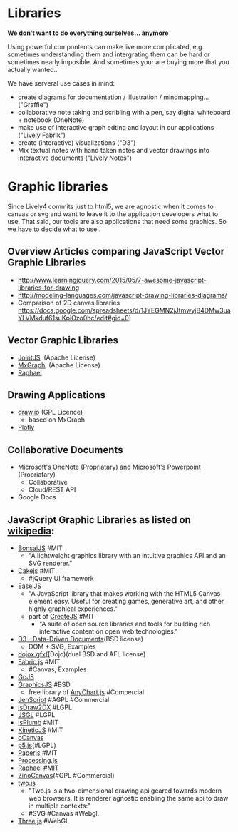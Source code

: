 # Libraries 

__We don't want to do everything ourselves... anymore__

Using powerful compontents can make live more complicated, e.g. sometimes understanding them and intergrating them can be hard or sometimes nearly imposible. And sometimes your are buying more that you actually wanted..

We have serveral use cases in mind:

- create diagrams for documentation / illustration / mindmapping... ("Graffle")
- collaborative note taking and scribling with a pen, say digital whiteboard + notebook (OneNote)
- make use of interactive graph edting and layout in our applications ("Lively Fabrik")
- create (interactive) visualizations ("D3")
- Mix textual notes with hand taken notes and vector drawings into interactive documents ("Lively Notes")

# Graphic libraries

Since Lively4 commits just to html5, we are agnostic when it comes to canvas or svg and want to leave it to the application developers what to use. That said, our tools are also applications that need some graphics. So we have to decide what to use..

## Overview Articles comparing JavaScript Vector Graphic Libraries

- http://www.learningjquery.com/2015/05/7-awesome-javascript-libraries-for-drawing
- http://modeling-languages.com/javascript-drawing-libraries-diagrams/
- Comparison of 2D canvas libraries https://docs.google.com/spreadsheets/d/1JYEGMN2jJtmwyjB4DMw3uaYLVMkduf61suKpiOzo0hc/edit#gid=0)


## Vector Graphic Libraries

- [JointJS](https://github.com/clientIO/joint), (Apache License) 
- [MxGraph](https://github.com/jgraph/mxgraph), (Apache License)
- [Raphael](https://github.com/DmitryBaranovskiy/raphael) 

## Drawing Applications

- [draw.io](https://github.com/jgraph/draw.io)  (GPL Licence) 
  - based on MxGraph
- [Plotly](http://plot.ly)

## Collaborative Documents 
- Microsoft's OneNote (Propriatary) and Microsoft's Powerpoint (Propriatary)
  - Collaborative
  - Cloud/REST API
- Google Docs

## JavaScript Graphic Libraries as listed on [wikipedia](https://en.wikipedia.org/wiki/JavaScript_graphics_library):

- [BonsaiJS](http://bonsaijs.org/) #MIT 
  - "A lightweight graphics library with an intuitive graphics API and an SVG renderer." 
- [Cakejs](http://code.google.com/p/cakejs/) #MIT 
  - #jQuery UI framework 
- EaselJS
  - "A JavaScript library that makes working with the HTML5 Canvas element easy. Useful for creating games, generative art, and other highly graphical experiences."
  - part of [CreateJS](http://createjs.com/) #MIT 
    - "A suite of open source libraries and tools for building rich interactive content on open web technologies." 
- [D3 - Data-Driven Documents](http://d3js.org/)(BSD license) 
  - DOM + SVG, Examples 
- [dojox.gfx](http://dojotoolkit.org)([Dojo)(dual BSD and AFL license)
- [Fabric.js](http://fabricjs.com/) #MIT 
  - #Canvas, Examples
- [GoJS](http://gojs.net)
- [GraphicsJS](http://www.graphicsjs.org) #BSD
  - free library of [AnyChart.js](http://www.anychart.com) #Compercial
- [JenScript](http://jensoftapi.com/site/framework/jenscript) #AGPL #Commercial
- [jsDraw2DX](http://jsdraw2dx.jsfiction.com) #LGPL
- [JSGL](http://jsgl.org) #LGPL
- [jsPlumb](http://jsplumbtoolkit.com) #MIT
- [KineticJS](http://kineticjs.com/) #MIT
- [oCanvas](http://ocanvas.org/)
- [p5.js](http://p5js.org/)(#LGPL)
- [Paperjs](http://paperjs.org) #MIT 
- [Processing.js](http://processingjs.org)
- [Raphael](http://dmitrybaranovskiy.github.io/raphael/) #MIT 
- [ZinoCanvas](http://zinoui.com/demos/canvas)(#GPL #Commercial)
- [two.js](https://two.js.org/) 
  - "Two.js is a two-dimensional drawing api geared towards modern web browsers. It is renderer agnostic enabling the same api to draw in multiple contexts:"
  - #SVG #Canvas #Webgl.
- [Three.js](http://mrdoob.github.com/three.js) #WebGL




